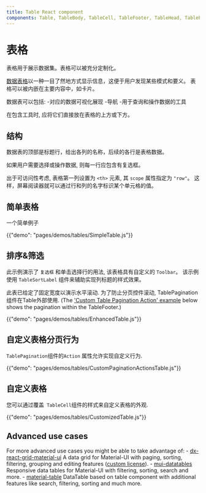 ```yaml
---
title: Table React component
components: Table, TableBody, TableCell, TableFooter, TableHead, TablePagination, TableRow, TableSortLabel
---
```

# 表格

<p class="description">表格用于展示数据集。表格可以被充分定制化。</p>

[数据表格](https://material.io/design/components/data-tables.html)以一种一目了然地方式显示信息，这便于用户发现某些模式和要义。 表格可以被内嵌在主要内容中，如卡片。

数据表可以包括: -对应的数据可视化展现 -导航 -用于查询和操作数据的工具

在包含工具时, 应将它们直接放在表格的上方或下方。

## 结构

数据表的顶部是标题行，给出各列的名称，后续的各行是表格数据。

如果用户需要选择或操作数据, 则每一行应包含有复选框。

出于可访问性考虑, 表格第一列设置为 `<th>` 元素, 其 `scope` 属性指定为 `"row"`。 这样，屏幕阅读器就可以通过行和列的名字标识某个单元格的值。

## 简单表格

一个简单例子

{{"demo": "pages/demos/tables/SimpleTable.js"}}

## 排序&筛选

此示例演示了 `复选框` 和单击选择行的用法, 该表格具有自定义的 `Toolbar`。 该示例使用 `TableSortLabel` 组件来辅助实现列标题的样式效果。

此表已给定了固定宽度以演示水平滚动. 为了防止分页控件滚动, TablePagination组件在Table外部使用. (The ['Custom Table Pagination Action' example](#custom-table-pagination-action) below shows the pagination within the TableFooter.)

{{"demo": "pages/demos/tables/EnhancedTable.js"}}

## 自定义表格分页行为

`TablePagination`组件的`Action` 属性允许实现自定义行为.

{{"demo": "pages/demos/tables/CustomPaginationActionsTable.js"}}

## 自定义表格

您可以通过覆盖` TableCell`组件的样式来自定义表格的外观.

{{"demo": "pages/demos/tables/CustomizedTable.js"}}

## Advanced use cases

For more advanced use cases you might be able to take advantage of: - [dx-react-grid-material-ui](https://devexpress.github.io/devextreme-reactive/react/grid/) A data grid for Material-UI with paging, sorting, filtering, grouping and editing features ([custom license](https://js.devexpress.com/licensing/)). - [mui-datatables](https://github.com/gregnb/mui-datatables) Responsive data tables for Material-UI with filtering, sorting, search and more. - [material-table](https://github.com/mbrn/material-table) DataTable based on table component with additional features like search, filtering, sorting and much more.